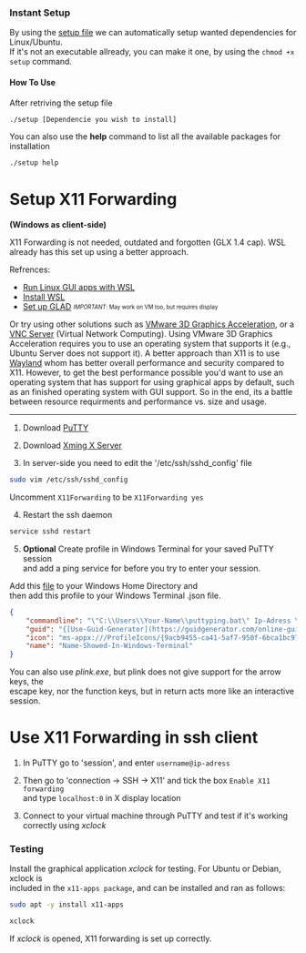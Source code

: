 ### Instant Setup

By using the [setup file](https://github.com/gardm1/setup) we can automatically setup wanted dependencies for Linux/Ubuntu. <br />
If it's not an executable allready, you can make it one, by using the ```chmod +x setup``` command.

#### How To Use

After retriving the setup file

```bash
./setup [Dependencie you wish to install]
```

You can also use the **help** command to list all the available packages for installation 

```bash
./setup help
```


# Setup X11 Forwarding
**(Windows as client-side)**

X11 Forwarding is not needed, outdated and forgotten (GLX 1.4 cap). WSL already has this set up using a better approach.

Refrences: 
* [Run Linux GUI apps with WSL](https://learn.microsoft.com/en-us/windows/wsl/tutorials/gui-apps)
* [Install WSL](https://learn.microsoft.com/en-us/windows/wsl/install)
* [Set up GLAD](https://medium.com/geekculture/a-beginners-guide-to-setup-opengl-in-linux-debian-2bfe02ccd1e) <sub><sup>*IMPORTANT*: May work on VM too, but requires display</sup></sub>

Or try using other solutions such as [VMware 3D Graphics Acceleration](https://docs.vmware.com/en/VMware-Workstation-Pro/17/com.vmware.ws.using.doc/GUID-F5186526-2382-4F4A-8009-3D07773A1404.html), or a [VNC Server](https://www.google.com/search?q=vnc+server&sxsrf=AJOqlzUvidsyyI4E9saqFnSNHQipD7-mXg%3A1677677038811&ei=7lH_Y5CVMZaBxc8Pif6d-Ac&ved=0ahUKEwiQxMj_6br9AhWWQPEDHQl_B38Q4dUDCA4&uact=5&oq=vnc+server&gs_lcp=Cgxnd3Mtd2l6LXNlcnAQAzIECCMQJzIFCAAQgAQyBQgAEIAEMggIABCABBDLATIICAAQgAQQywEyCAgAEIAEEMsBMggIABCABBDLATIICAAQgAQQywEyCAgAEIAEEMsBMggIABCABBDLAToKCAAQRxDWBBCwAzoHCAAQsAMQQ0oECEEYAFCLA1inBGDaBWgCcAF4AIABP4gBe5IBATKYAQCgAQHIAQrAAQE&sclient=gws-wiz-serp) (Virtual Network Computing). Using VMware 3D Graphics Acceleration requires you to use an operating system that supports it (e.g., Ubuntu Server does not support it). A better approach than X11 is to use [Wayland](https://wayland.freedesktop.org/) whom has better overall performance and security compared to X11. However, to get the best performance possible you'd want to use an operating system that has support for using graphical apps by default, such as an finished operating system with GUI support. So in the end, its a battle between resource requirments and performance vs. size and usage.

---

1. Download [PuTTY](https://www.chiark.greenend.org.uk/~sgtatham/putty/latest.html)
2. Download [Xming X Server](https://sourceforge.net/projects/xming/)

3. In server-side you need to edit the '/etc/ssh/sshd_config' file

```bash
sudo vim /etc/ssh/sshd_config
```
Uncomment ```X11Forwarding``` to be ```X11Forwarding yes``` 

4. Restart the ssh daemon
 
```bash
service sshd restart
```

5. **Optional** Create profile in Windows Terminal for your saved PuTTY session <br />
and add a ping service for before you try to enter your session.

Add this [file](https://github.com/gardm1/dot/tree/main/PuTTY) to your Windows Home Directory and <br />
then add this profile to your Windows Terminal .json file.

```json
{
    "commandline": "\"C:\\Users\\Your-Name\\puttyping.bat\" Ip-Adress \"Your-Putty-Session\"",
    "guid": "{[Use-Guid-Generator](https://guidgenerator.com/online-guid-generator.aspx)}",
    "icon": "ms-appx:///ProfileIcons/{9acb9455-ca41-5af7-950f-6bca1bc9722f}.png",
    "name": "Name-Showed-In-Windows-Terminal"
}
```

You can also use *plink.exe*, but plink does not give support for the arrow keys, the <br />
escape key, nor the function keys, but in return acts more like an interactive session.

# Use X11 Forwarding in ssh client

1. In PuTTY go to 'session', and enter  ```username@ip-adress```

2. Then go to 'connection &rarr; SSH &rarr; X11' and tick the box ```Enable X11 forwarding``` <br />
and type ```localhost:0``` in X display location

3. Connect to your virtual machine through PuTTY and test if it's working correctly using *xclock*

### Testing

Install the graphical application *xclock* for testing. For Ubuntu or Debian, xclock is <br /> 
included in the ```x11-apps package```, and can be installed and ran as follows:

 ```bash
sudo apt -y install x11-apps
```

```bash
xclock
```

If *xclock* is opened, X11 forwarding is set up correctly.
